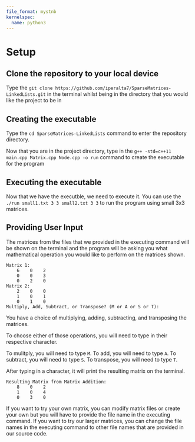 ```yaml
---
file_format: mystnb
kernelspec:
  name: python3
---
```

# Setup

## Clone the repository to your local device

Type the ```git clone https://github.com/iperalta7/SparseMatrices-LinkedLists.git``` in the terminal whilst being in the directory that you would like the project to be in

## Creating the executable

Type the ```cd SparseMatrices-LinkedLists``` command to enter the repository directory.

Now that you are in the project directory, type in the ```g++ -std=c++11 main.cpp Matrix.cpp Node.cpp -o run``` command to create the executable for the program

## Executing the executable

Now that we have the executble, we need to execute it. You can use the ```./run small1.txt 3 3 small2.txt 3 3``` to run the program using small 3x3 matrices.

## Providing User Input

The matrices from the files that we provided in the executing command will be shown on the terminal and the program will be asking you what mathematical operation you would like to perform on the matrices shown. 

```
Matrix 1: 
    6    0    2
    0    0    3
    0    2    0
Matrix 2: 
    2    0    0
    1    0    1
    0    1    0
Multiply, Add, Subtract, or Transpose? (M or A or S or T):
```

You have a choice of multiplying, adding, subtracting, and transposing the matrices.

To choose either of those operations, you will need to type in their respective character.

To mulitply, you will need to type ```M```.
To add, you will need to type ```A```.
To subtract, you will need to type ```S```.
To transpose, you will need to type ```T```.

After typing in a character, it will print the resulting matrix on the terminal.

```
Resulting Matrix from Matrix Addition: 
    8    0    2
    1    0    4
    0    3    0
```

If you want to try your own matrix, you can modify matrix files or create your own but you will have to provide the file name in the executing command.
If you want to try our larger matrices, you can change the file names in the executing command to other file names that are provided in our source code.


